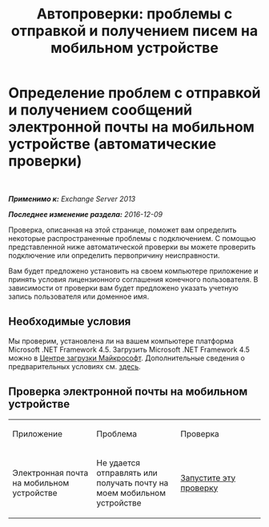 ﻿---
title: 'Автопроверки: проблемы с отправкой и получением писем на мобильном устройстве'
TOCTitle: Определение проблем с отправкой и получением сообщений электронной почты на мобильном устройстве (автоматические проверки)
ms:assetid: 7400a7c8-1e45-4e73-a642-b7d79d997462
ms:mtpsurl: https://technet.microsoft.com/ru-ru/library/Dn793610(v=EXCHG.150)
ms:contentKeyID: 62630010
ms.date: 04/30/2018
mtps_version: v=EXCHG.150
ms.translationtype: HT
---

# Определение проблем с отправкой и получением сообщений электронной почты на мобильном устройстве (автоматические проверки)

 

_**Применимо к:** Exchange Server 2013_

_**Последнее изменение раздела:** 2016-12-09_

Проверка, описанная на этой странице, поможет вам определить некоторые распространенные проблемы с подключением. С помощью представленной ниже автоматической проверки вы можете проверить подключение или определить первопричину неисправности.

Вам будет предложено установить на своем компьютере приложение и принять условия лицензионного соглашения конечного пользователя. В зависимости от проверки вам будет предложено указать учетную запись пользователя или доменное имя.

## Необходимые условия

Мы проверим, установлена ли на вашем компьютере платформа Microsoft .NET Framework 4.5. Загрузить Microsoft .NET Framework 4.5 можно в [Центре загрузки Майкрософт](https://www.microsoft.com/ru-ru/download/details.aspx?id=30653). Дополнительные сведения о предварительных условиях см. [здесь](https://technet.microsoft.com/library/jj851141\(v=exchg.80\).aspx).

## Проверка электронной почты на мобильном устройстве


<table>
<colgroup>
<col style="width: 33%" />
<col style="width: 33%" />
<col style="width: 33%" />
</colgroup>
<tbody>
<tr class="odd">
<td><p>Приложение</p></td>
<td><p>Проблема</p></td>
<td><p>Проверка</p></td>
</tr>
<tr class="even">
<td><p>Электронная почта на мобильном устройстве</p></td>
<td><p>Не удается отправлять или получать почту на моем мобильном устройстве</p></td>
<td><p><a href="https://go.microsoft.com/fwlink/?linkid=313774">Запустите эту проверку</a></p></td>
</tr>
</tbody>
</table>

